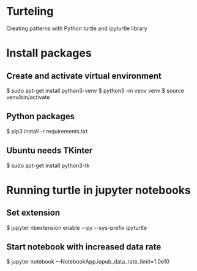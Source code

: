# Turteling
Creating patterns with Python turtle and ipyturtle library

# Install packages
## Create and activate virtual environment 
$ sudo apt-get install python3-venv
$ python3 -m venv venv
$ source venv/bin/activate

## Python packages
$ pip3 install -r requirements.txt
## Ubuntu needs TKinter 
$ sudo apt-get install python3-tk

# Running turtle in jupyter notebooks 
## Set extension
$ jupyter nbextension enable --py --sys-prefix ipyturtle

## Start notebook with increased data rate
$ jupyter notebook --NotebookApp.iopub_data_rate_limit=1.0e10

